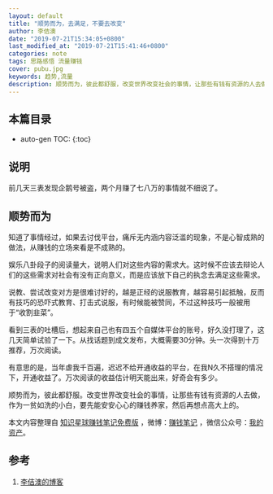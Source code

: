 ```yaml
---
layout: default
title: "顺势而为，去满足，不要去改变"
author: 李佶澳
date: "2019-07-21T15:34:05+0800"
last_modified_at: "2019-07-21T15:41:46+0800"
categories: note
tags: 思路感悟 流量赚钱
cover: pubu.jpg
keywords: 趋势,流量
description: 顺势而为，彼此都舒服，改变世界改变社会的事情，让那些有钱有资源的人去做，作为一贫如洗的小白，要先能安安心心的赚钱养家，然后高大上
---
```


## 本篇目录

* auto-gen TOC:
{:toc}

## 说明

前几天三表发现企鹅号被盗，两个月赚了七八万的事情就不细说了。

## 顺势而为

知道了事情经过，如果去讨伐平台，痛斥无内涵内容泛滥的现象，不是心智成熟的做法，从赚钱的立场来看是不成熟的。

娱乐八卦段子的阅读量大，说明人们对这些内容的需求大。这时候不应该去辩论人们的这些需求对社会有没有正向意义，而是应该放下自己的执念去满足这些需求。

说教、尝试改变对方是很难讨好的，越是正经的说服教育，越容易引起抵触，反而有技巧的恐吓式教育、打击式说服，有时候能被赞同，不过这种技巧一般被用于“收割韭菜”。

看到三表的吐槽后，想起来自己也有四五个自媒体平台的账号，好久没打理了，这几天简单试验了一下。从找话题到成文发布，大概需要30分钟。头一次得到十万推荐，万次阅读。

有意思的是，当年虐我千百遍，迟迟不给开通收益的平台，在我N久不搭理的情况下，开通收益了。万次阅读的收益估计明天能出来，好奇会有多少。

顺势而为，彼此都舒服。改变世界改变社会的事情，让那些有钱有资源的人去做，作为一贫如洗的小白，要先能安安心心的赚钱养家，然后再想点高大上的。

本文内容整理自 [知识星球赚钱笔记免费版](https://t.zsxq.com/eyFqNna) ，微博：[赚钱笔记](https://weibo.com/6876203019/profile?rightmod=1&wvr=6&mod=personinfo&is_all=1) ，微信公众号：[我的资产](https://www.lijiaocn.com/img/invest.jpg)。

## 参考

1. [李佶澳的博客][1]

[1]: https://www.lijiaocn.com "李佶澳的博客"

